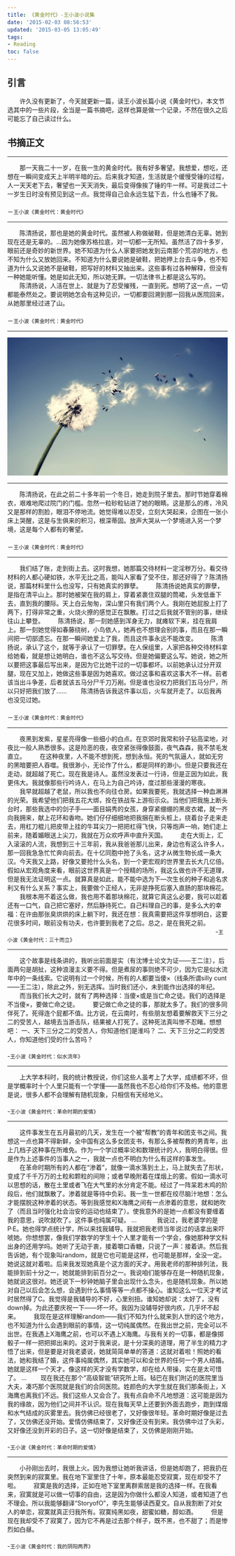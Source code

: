 ```yaml
---
title: 《黄金时代》-王小波小说集
date: '2015-02-03 08:56:53'
updated: '2015-03-05 13:05:49'
tags: 
- Reading
toc: false
---
```

## 引言
　　许久没有更新了，今天就更新一篇，读王小波长篇小说《黄金时代》，本文节选其中的一些片段，全当是一篇书摘吧，这样也算是做一个记录，不然在很久之后可能忘了自己读过什么。
## 书摘正文

***
　　那一天我二十一岁，在我一生的黄金时代。我有好多奢望。我想爱，想吃，还想在一瞬间变成天上半明半暗的云。后来我才知道，生活就是个缓慢受锤的过程，人一天天老下去，奢望也一天天消失，最后变得像挨了锤的牛一样。可是我过二十一岁生日时没有预见到这一点。我觉得自己会永远生猛下去，什么也锤不了我。
　　　　　　　　　　　　　　　　　　　　　　　　　　　　　　　　　　　　－`王小波《黄金时代：黄金时代》`

***

　　陈清扬说，那也是她的黄金时代。虽然被人称做破鞋，但是她清白无辜。她到现在还是无辜的。...因为她像苏格拉底，对一切都一无所知。虽然活了四十多岁，眼前还是奇妙的新世界。她不知道为什么人家要把她发到云南那个荒凉的地方，也不知为什么又放她回来。不知道为什么要说她是破鞋，把她押上台去斗争，也不知道为什么又说她不是破鞋，把写好的材料又抽出来。这些事有过各种解释，但没有一种她能听懂。她是如此无知，所以她无罪。一切法律书上都是这么写的。
　　陈清扬说，人活在世上、就是为了忍受摧残，一直到死。想明了这一点，一切都能泰然处之。要说明她怎会有这种见识，一切都要回溯到那一回我从医院回来，从她那里经过进了山。
　　　　　　　　　　　　　　　　　　　　　　　　　　　　　　　　　　　　－`王小波《黄金时代：黄金时代》`

***

![](《黄金时代》-王小波小说集/1.jpg)

***

　　陈清扬说，在此之前二十多年前一个冬日，她走到院子里去。那时节她穿着棉衣，艰难地爬过院门的门槛。忽然一粒砂粒钻进了她的眼睛。这是那么的疼，冷风又是那样的割脸，眼泪不停地流。她觉得难以忍受，立刻大哭起来，企图在一张小床上哭醒，这是与生俱来的积习，根深蒂固。放声大哭从一个梦境进入另一个梦境，这是每个人都有的奢望。
　　　　　　　　　　　　　　　　　　　　　　　　　　　　　　　　　　　　－`王小波《黄金时代：黄金时代》`

***

　　我们结了账，走到街上去。这时我想，她那篇交待材料一定淫秽万分。看交待材料的人都心硬如铁，水平无比之高，能叫人家看了受不住，那还好得了？陈清扬说，那篇材料里什么也没写，只有她真实的罪孽。
　　陈清扬说她真实的罪孽，是指在清平山上。那时她被架在我的肩上，穿着紧裹住双腿的筒裙，头发低垂下去，直到我的腰际。天上白云匆匆，深山里只有我们两个人。我刚在她屁股上打了两下，打得非常之重，火烧火撩的感觉正在飘散。打过之后我就不管别的事，继续往山上攀登。
　　陈清扬说，那一刻她感到浑身无力，就瘫软下来，挂在我肩上。那一刻她觉得如春藤绕树，小鸟依人，她再也不想理会别的事，而且在那一瞬间把一切部遗忘。在那一瞬间她爱上了我，而且这件事永远不能改变。
　　陈清扬说，承认了这个，就等于承认了一切罪孽。在人保组里，人家把各种交待材料拿给她看，就是想让她明白，谁也不这么写交待。但是她偏要这么写。她说，她之所以要把这事最后写出来，是因为它比她干过的一切事都坏。以前她承认过分开双腿，现在又加上，她做这些事是因为她喜欢。做过这事和喜欢这事大不一样。前者该当出斗争差，后者就该五马分尸千刀万剐。但是谁也没权力把我们五马分尸，所以只好把我们放了……
　　陈清扬告诉我这件事以后，火车就开走了。以后我再也没见过她。
　　　　　　　　　　　　　　　　　　　　　　　　　　　　　　　　　　　　－`王小波《黄金时代：黄金时代》`

***

　　夜黑到发紫，星星亮得像一些细小的白点。在京郊时我常和铃子钻高梁地，对夜比一般人熟悉很多。这是险恶的夜，夜空紧张得像鼓面，夜气森森，我不禁毛发直立。
　　在这种夜里，人不能不想到死，想到永恒。死的气氛逼人，就如无穷的黑暗要把人吞噬。我很渺小，无论作了什么，都是同样的渺小。但是只要我还在走动，就超越了死亡。现在我是诗人。虽然没发表过一行诗，但是正因为如此，我更伟大。我就像那些行吟诗人，在马上为自己吟诗，度过那些漫漫的寒夜。
　　我早就超越了老鼠，所以我也不向往仓房。如果我要死，我就选择一种血淋淋的光荣。我希望他们把我五花大绑，拴在铁战车上游衔示众。当他们把我施上断头台时，那些我选中的剑子手——面目娟秀的女孩，身穿紧绷绷的黑皮衣裙，就一齐向我拥来，献上花环和香吻。她们仔仔细细地把我捆在断头桩上，绕着台子走来走去，用杠刀棍儿把皮带上挂的牛耳尖刀一把把杠得飞快，只等炮声一响，她们走上前来，随着媚眼送上尖刀，我就在万众欢呼声中直升天国。
　　走在大街上，汇入滚滚的人流，我想到三十三年前，我从我爸爸那儿出来，身边也有这么许多人，那一回我急急忙忙奔向前去。在十亿同胞中抢了头名，这才从微生物长成一条大汉。今天我又上路，好像又要抢什么头名，到一个更宏观的世界里去长大几亿倍。假如从宏观角度来看，眼前这世界真是一个授精的场所，我这么做也许不无道理，但是我无法证明这一点。就算真是如此，能不能中选为下—次生长的种子和追名求利又有什么关系？事实上，我要做个正经人，无非是挣死后塞入直肠的那块棉花。
　　我根本用不着这么做，我也用不着那块棉花，就算它真这么必要，我可以趁着还有一口气，自己把它塞好，然后静待死亡。自己料理自己的事，是多么大的幸福：在许由那张臭烘烘的床上躺下时，我还在想：我真需要把这件享想明白，这要花很多时间，眼前没有功夫，也许要到我老了之后。总之，是在我死之前。
　　　　　　　　　　　　　　　　　　　　　　　　　　　　　　　　　　-`王小波《黄金时代：三十而立》`

***

　　这个故事是线条讲的，我听出前面是实（有沈博士论文为证——王二注），后面两句是胡扯，这种浪漫主义要不得。但是煮尿的事则绝不可少，因为它是似水流年中的一条线索。它说明有过一个时候，所有的人都要当傻×（线条所谓silly cunt——王二注），除此之外，别无选挥。当时我们还小，未到能作出选择的年纪。
　　而当我们长大之时，就有了两种选择：当傻×或是当亡命之徒。我们的选择是不当傻×，要做亡命之徒。
　　要记做亡命之徒的事，那就太多了。我们的很多同伴死了。死得连个屁都不值。比方说，在云南时，有些朋友想着要解救天下三分之二的受苦人，越境去当游击队，结果被人打死了。这种死法真叫惨不忍睹。想想吧：
一、天下三分之二的受苦人，你知道他们是淮吗？
二、天下三分之二的受苦人，你知道他们受的什么苦吗？
　　　　　　　　　　　　　　　　　　　　　　　　　　　　　　　　　　　　-`王小波《黄金时代：似水流年》`

***

　　上大学本科时，我的统计教授说，你们这些人虽考上了大学，成绩都不坏，但是学概率时十个人里只能有一个学懂——虽然我也不忍心给你们不及格。他的意思是说，很多人都不会理解有随机现象，只相信有天经地义。
　　　　　　　　　　　　　　　　　　　　　　　　　　　　　　　　　　　　-`王小波《黄金时代：革命时期的爱情》`

***

　　这件事发生在五月最初的几天，发生在一个被“帮教”的青年和团支书之间。我想这一点也算不得新鲜，全中国有这么多女团支书，有那么多被帮教的男青年，出上几档子这种事在所难免。作为一个学过概率论和数理统计的人，我明白得很。但是作为上述事件的当事人之一，我就一点也不明白为什么有这样的事发生。
　　在革命时期所有的人都在“渗着”，就像一滴水落到土上，马上就失去了形状，变成了千千万万的土粒和颗粒的间隙；或者早晚附着在煤烟上的雾。假如一滴水可以思想的话，散在土里或者飞在大气里的水分肯定不能。经过了一阵呆若木鸡的阶段后，他们就飘散了。渗着就是等待中负彩。我一生一世都在绞尽脑汁地想：怎么才能摆脱这种渗着的状态。等到我感觉和X海鹰之间有一点渗着的意思，就和她吹了（而且当时强化社会治安的运动也结束了）。使我意外的是她一点都没有要缠着我的意思，说吹就吹了。这件事也纯属可疑。
...　
　　我说过，我老婆学的是P·E。她也得学点统计学，所以来找我辅导。我就把我老师当年说过的话拿出来吓唬她。你想想罢，像我们学数学的学生十个人里才能有一个学会，像她那种学文科出身的还用学吗。她听了无动于衷，接着嚼口香糖，只说了一声：接着讲。然后我告诉她，有个现象叫random，就是它也可能是这样，也可能是那样，全没一定。她说这就对着啦。后来我发现她真是个这方面的天才。用我老师的那种排列法，我能排到前十分之一，她就能排到前百分之一。我说咱们能够存在是一种随机现象，她就说这很对。她还说下一秒钟她脑子里会出现什么念头，也是随机现象。所以她对自己以后会怎么想，会遇到什么事情等等一点都不操心。谁知这么一位天才考试时居然得了C。我觉得是我辅导的不好，心里别扭。谁知她却说：太好了，没有down掉。为此还要庆祝一下——坏一坏。我因为没辅导好很内疚，几乎坏不起来。
　　我现在是这样理解random——我们不知为什么就来到人世的这个地方，也不知道为什么会遇到眼前的事情，这一切纯属偶然。在我出世之前，完全可以不出世。在我遇上X海鹰之前，也可以不遇上X海鹰。与我有关的一切事，都是像掷骰子一样一把把掷出来的。这对于我来说，是十分深奥的道理，用了半生的精力才悟了出来，但是要是对我老婆说，她就简简单单的答道：这就对着啦！照她的看法，她和我结了婚，这件事纯属偶然，其实她可以和全世界的任何一个男人结婚。她就是这样一个天才。像这样的天才没有学数学，却在给人带操，实在是太可惜了。
...
　　现在我还在那个“高级智能”研究所上班。毡巴在我们附近的医院里当大夫，凑巧那个医院就是我们的合同医院。姓颜色的大学生就在我们那条街上，X海鹰也离我们不远。我们这些人又会合了。我有点自命不凡地想道：这可能是因为我的缘故，因为他们之间并不认识。现在我每天早上还要到外面去跑步，跑到煤烟和水气结成的灰雾里去。我仿佛已经很老了，又好像很年轻。革命时期好像是过去了，又仿佛还没开始。爱情仿佛结束了，又好像还没有到来。我仿佛中过了头彩，又好像还没到开彩的日子。这一切好像是结束了，又仿佛是刚刚开始。
　　　　　　　　　　　　　　　　　　　　　　　　　　　　　　　　　　　　-`王小波《黄金时代：革命时期的爱情》`

***

　　小孙刚出去时，我很上火。因为我想让她听我讲话，但是她却跑了，把我扔在突然到来的寂寞里。我在地下室里住了十年，原本最能忍受寂寞，现在却受不了啦。
　　寂寞是我的选择，正如在地下室里离群索居是我的选择一样。在我看来，寂寞就是可以做一切事的自由，这是因为你做什么都没人知道，或者知道了也不理会。所以我能够翻译“StoryofO”，李先生能够读西夏文。自从我割断了对女人的单恋，寂寞就真正归我所有。寂寞纯黑如夜，甜蜜如糖，醇如酒。
　　但是现在我却受不了寂寞了，因为它不再是过去那个样子，既不黑，也不甜了；而是惨烈如白昼。
　　　　　　　　　　　　　　　　　　　　　　　　　　　　　　　　　　　　-`王小波《黄金时代：我的阴阳两界》`
